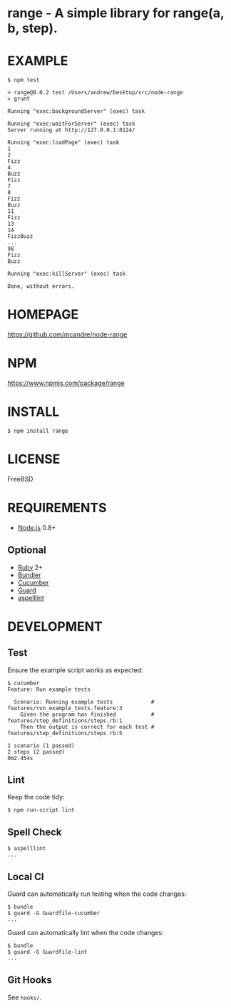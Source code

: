 # range - A simple library for range(a, b, step).

# EXAMPLE

```
$ npm test

> range@0.0.2 test /Users/andrew/Desktop/src/node-range
> grunt

Running "exec:backgroundServer" (exec) task

Running "exec:waitForServer" (exec) task
Server running at http://127.0.0.1:8124/

Running "exec:loadPage" (exec) task
1
2
Fizz
4
Buzz
Fizz
7
8
Fizz
Buzz
11
Fizz
13
14
FizzBuzz
...
98
Fizz
Buzz

Running "exec:killServer" (exec) task

Done, without errors.
```

# HOMEPAGE

https://github.com/mcandre/node-range

# NPM

https://www.npmjs.com/package/range

# INSTALL

```
$ npm install range
```

# LICENSE

FreeBSD

# REQUIREMENTS

* [Node.js](http://nodejs.org/) 0.8+

## Optional

* [Ruby](https://www.ruby-lang.org/) 2+
* [Bundler](http://bundler.io/)
* [Cucumber](http://cukes.info/)
* [Guard](http://guardgem.org/)
* [aspelllint](https://github.com/mcandre/aspelllint)

# DEVELOPMENT

## Test

Ensure the example script works as expected:

```
$ cucumber 
Feature: Run example tests

  Scenario: Running example tests            # features/run_example_tests.feature:3
    Given the program has finished           # features/step_definitions/steps.rb:1
    Then the output is correct for each test # features/step_definitions/steps.rb:5

1 scenario (1 passed)
2 steps (2 passed)
0m2.454s
```

## Lint

Keep the code tidy:

```
$ npm run-script lint
```

## Spell Check

```
$ aspelllint
...
```

## Local CI

Guard can automatically run testing when the code changes:

```
$ bundle
$ guard -G Guardfile-cucumber
...
```

Guard can automatically lint when the code changes:

```
$ bundle
$ guard -G Guardfile-lint
...
```

## Git Hooks

See `hooks/`.
